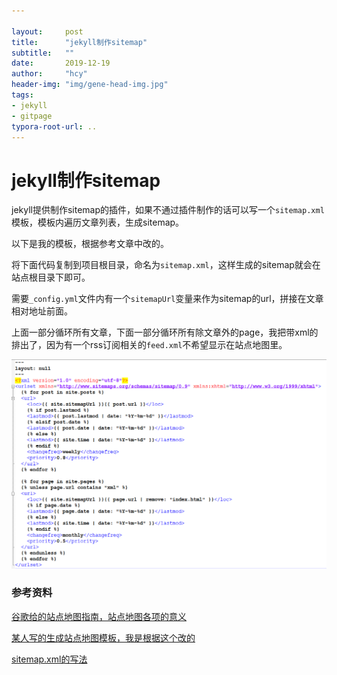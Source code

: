 ```yaml
---

layout:     post
title:      "jekyll制作sitemap"
subtitle:   ""
date:       2019-12-19
author:     "hcy"
header-img: "img/gene-head-img.jpg"
tags:
- jekyll
- gitpage
typora-root-url: ..
---
```


# jekyll制作sitemap



jekyll提供制作sitemap的插件，如果不通过插件制作的话可以写一个`sitemap.xml`模板，模板内遍历文章列表，生成sitemap。

以下是我的模板，根据参考文章中改的。

将下面代码复制到项目根目录，命名为`sitemap.xml`，这样生成的sitemap就会在站点根目录下即可。

需要`_config.yml`文件内有一个`sitemapUrl`变量来作为sitemap的url，拼接在文章相对地址前面。

上面一部分循环所有文章，下面一部分循环所有除文章外的page，我把带xml的排出了，因为有一个rss订阅相关的`feed.xml`不希望显示在站点地图里。



![image-20191219120135944](/img/in/2019-12-19-jekyll%E5%88%B6%E4%BD%9Csitemap/image-20191219120135944.png)





### 参考资料

[谷歌给的站点地图指南，站点地图各项的意义](https://support.google.com/webmasters/answer/183668?hl=zh-Hans)

[某人写的生成站点地图模板，我是根据这个改的](http://davidensinger.com/2013/11/building-a-better-sitemap-xml-with-jekyll/)

[sitemap.xml的写法](http://blog.sina.com.cn/s/blog_6a3c6f810100zq72.html)